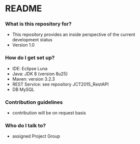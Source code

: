 # README #

### What is this repository for? ###

* This repository provides an inside perspective of the current development status
* Version 1.0

### How do I get set up? ###

* IDE: Eclipse Luna
* Java: JDK 8 (version 8u25)
* Maven: version 3.2.3
* REST Service: see repository JCT2015_RestAPI
* DB MySQL

### Contribution guidelines ###

* contribution will be on request basis 

### Who do I talk to? ###

* assigned Project Group
